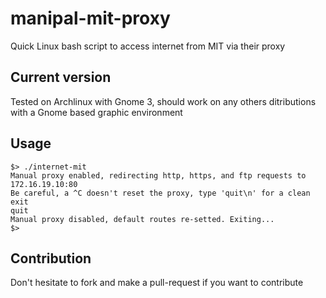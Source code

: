 # manipal-mit-proxy
Quick Linux bash script to access internet from MIT via their proxy

## Current version
Tested on Archlinux with Gnome 3, should work on any others ditributions with a Gnome based graphic environment

## Usage
```
$> ./internet-mit
Manual proxy enabled, redirecting http, https, and ftp requests to 172.16.19.10:80
Be careful, a ^C doesn't reset the proxy, type 'quit\n' for a clean exit
quit
Manual proxy disabled, default routes re-setted. Exiting...
$>
```

## Contribution
Don't hesitate to fork and make a pull-request if you want to contribute
